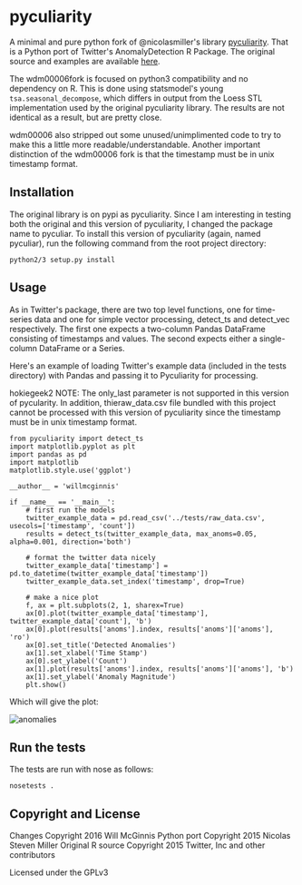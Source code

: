 pyculiarity
===========

A minimal and pure python fork of @nicolasmiller's library [pyculiarity](https://github.com/nicolasmiller/pyculiarity). 
That is a Python port of Twitter's AnomalyDetection R Package. The original source and examples are available 
[here](https://github.com/twitter/AnomalyDetection).

The wdm00006fork is focused on python3 compatibility and no dependency on R. This is done using statsmodel's young `tsa.seasonal_decompose`, which differs in output from the Loess STL implementation used by the original pyculiarity library. The results are not identical as a result, but are pretty close.

wdm00006 also stripped out some unused/unimplimented code to try to make this a little more readable/understandable. Another important distinction of the wdm00006 fork is that the timestamp must be in unix timestamp format.

Installation
------------

The original library is on pypi as pyculiarity. Since I am interesting in testing both the original and this version of pyculiarity, I changed the package name to pyculiar. To install this version of pyculiarity (again, named pyculiar), run the following command from the root project directory:

    python2/3 setup.py install 

Usage
-----

As in Twitter's package, there are two top level functions, one for time-series data and one for simple vector 
processing, detect_ts and detect_vec respectively. The first one expects a two-column Pandas DataFrame consisting of 
timestamps and values. The second expects either a single-column DataFrame or a Series.

Here's an example of loading Twitter's example data (included in the tests directory) with Pandas and passing it to 
Pyculiarity for processing.

hokiegeek2 NOTE: The only_last parameter is not supported in this version of pycularity. In addition, thieraw_data.csv file bundled with this project cannot be processed with this version of pyculiarity since the timestamp must be in unix timestamp format.

    from pyculiarity import detect_ts
    import matplotlib.pyplot as plt
    import pandas as pd
    import matplotlib
    matplotlib.style.use('ggplot')
    
    __author__ = 'willmcginnis'
    
    if __name__ == '__main__':
        # first run the models
        twitter_example_data = pd.read_csv('../tests/raw_data.csv', usecols=['timestamp', 'count'])
        results = detect_ts(twitter_example_data, max_anoms=0.05, alpha=0.001, direction='both')
    
        # format the twitter data nicely
        twitter_example_data['timestamp'] = pd.to_datetime(twitter_example_data['timestamp'])
        twitter_example_data.set_index('timestamp', drop=True)
    
        # make a nice plot
        f, ax = plt.subplots(2, 1, sharex=True)
        ax[0].plot(twitter_example_data['timestamp'], twitter_example_data['count'], 'b')
        ax[0].plot(results['anoms'].index, results['anoms']['anoms'], 'ro')
        ax[0].set_title('Detected Anomalies')
        ax[1].set_xlabel('Time Stamp')
        ax[0].set_ylabel('Count')
        ax[1].plot(results['anoms'].index, results['anoms']['anoms'], 'b')
        ax[1].set_ylabel('Anomaly Magnitude')
        plt.show()
            
Which will give the plot:

![anomalies](https://github.com/wdm0006/pyculiarity/blob/master/examples/twitter_example.png)

Run the tests
-------------

The tests are run with nose as follows:

    nosetests .

Copyright and License
---------------------

Changes Copyright 2016 Will McGinnis
Python port Copyright 2015 Nicolas Steven Miller
Original R source Copyright 2015 Twitter, Inc and other contributors

Licensed under the GPLv3
